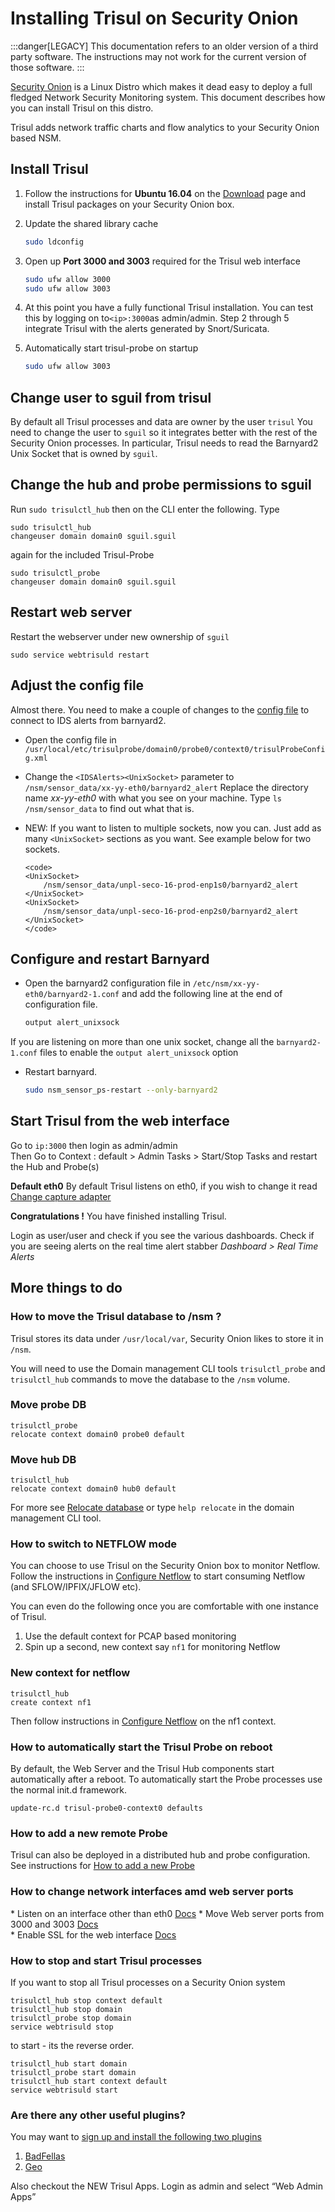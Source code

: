 # Installing Trisul on Security Onion


:::danger[LEGACY]
This documentation refers to an older version of a third party software. The instructions may not work for the current version of those software.
:::


[Security Onion](http://securityonion.blogspot.com/) is a Linux Distro
which makes it dead easy to deploy a full fledged Network Security
Monitoring system. This document describes how you can install Trisul on
this distro.

Trisul adds network traffic charts and flow analytics to your Security
Onion based NSM.

## Install Trisul

1. Follow the instructions for **Ubuntu 16.04** on the [Download](https://trisul.org/download) page and install Trisul packages on your Security
   Onion box.

2. Update the shared library cache
   
   ```bash
   sudo ldconfig
   ```

3. Open up **Port 3000 and 3003** required for the Trisul web interface
   
   ```bash
   sudo ufw allow 3000 
   sudo ufw allow 3003
   ```

4. At this point you have a fully functional Trisul installation. You can test this by logging on to`<ip>:3000`as admin/admin. Step 2 through 5 integrate Trisul with the alerts generated by Snort/Suricata.

5. Automatically start trisul-probe on startup  
   
   ```bash
   sudo ufw allow 3003 
   ```

## Change user to sguil from trisul

By default all Trisul processes and data are owner by the user `trisul`
You need to change the user to `sguil` so it integrates better with the
rest of the Security Onion processes. In particular, Trisul needs to
read the Barnyard2 Unix Socket that is owned by `sguil`.

## Change the hub and probe permissions to sguil

Run `sudo trisulctl_hub` then on the CLI enter the following. Type

```language-bash
sudo trisulctl_hub
changeuser domain domain0 sguil.sguil
```

again for the included Trisul-Probe

```language-bash
sudo trisulctl_probe
changeuser domain domain0 sguil.sguil
```

## Restart web server

Restart the webserver under new ownership of `sguil`

```language-bash
sudo service webtrisuld restart
```

## Adjust the config file

Almost there. You need to make a couple of changes to the [config
file](/docs/ref/trisulconfig) to connect to IDS alerts from
barnyard2.

- Open the config file in
  `/usr/local/etc/trisulprobe/domain0/probe0/context0/trisulProbeConfig.xml`

- Change the `<IDSAlerts><UnixSocket>` parameter to
  `/nsm/sensor_data/xx-yy-eth0/barnyard2_alert` Replace the directory
  name *xx-yy-eth0* with what you see on your machine. Type `ls
  /nsm/sensor_data` to find out what that is. 

- NEW: If you want to listen to multiple sockets, now you can. Just
  add as many `<UnixSocket>` sections as you want. See example below
  for two sockets.
  
  ```language-xml
  <code>
  <UnixSocket>
      /nsm/sensor_data/unpl-seco-16-prod-enp1s0/barnyard2_alert
  </UnixSocket>
  <UnixSocket>
      /nsm/sensor_data/unpl-seco-16-prod-enp2s0/barnyard2_alert
  </UnixSocket>
  </code>
  ```

## Configure and restart Barnyard

- Open the barnyard2 configuration file in `/etc/nsm/xx-yy-eth0/barnyard2-1.conf` and add the following line at the
  end of configuration file.
  
  ```bash
  output alert_unixsock
  ```

If you are listening on more than one unix socket, change all the
`barnyard2-1.conf` files to enable the `output alert_unixsock` option

- Restart barnyard.
  
  ```bash
  sudo nsm_sensor_ps-restart --only-barnyard2
  ```

## Start Trisul from the web interface

Go to `ip:3000` then login as admin/admin  
Then Go to Context : default \> Admin Tasks \> Start/Stop Tasks and
restart the Hub and Probe(s)

**Default eth0** By default Trisul listens on eth0, if you wish to
change it read [Change capture adapter](/docs/ag/webadmin/profiles)

**Congratulations \!** You have finished installing Trisul.

Login as user/user and check if you see the various dashboards. Check if
you are seeing alerts on the real time alert stabber *Dashboard \> Real
Time Alerts*

## More things to do

### How to move the Trisul database to /nsm ?

Trisul stores its data under `/usr/local/var`, Security Onion likes to
store it in `/nsm`.

You will need to use the Domain management CLI tools `trisulctl_probe`
and `trisulctl_hub` commands to move the database to the `/nsm` volume.

### Move probe DB

```language-bash
trisulctl_probe
relocate context domain0 probe0 default 
```

### Move hub DB

```language-bash
trisulctl_hub
relocate context domain0 hub0 default 
```

For more see [Relocate database](/docs/ug/basicusage/reloc) or type
`help relocate` in the domain management CLI tool.

### How to switch to NETFLOW mode

You can choose to use Trisul on the Security Onion box to monitor
Netflow. Follow the instructions in [Configure
Netflow](/docs/ug/netflow/netflow_setup) to start consuming Netflow
(and SFLOW/IPFIX/JFLOW etc).

You can even do the following once you are comfortable with one instance
of Trisul.

1. Use the default context for PCAP based monitoring
2. Spin up a second, new context say `nf1` for monitoring Netflow

### New context for netflow

```language-bash
trisulctl_hub
create context nf1 
```

Then follow instructions in [Configure
Netflow](/docs/ug/netflow/netflow_setup) on the nf1 context.

### How to automatically start the Trisul Probe on reboot

By default, the Web Server and the Trisul Hub components start
automatically after a reboot. To automatically start the Probe processes
use the normal init.d framework.

```language-bash
update-rc.d trisul-probe0-context0 defaults 
```

### How to add a new remote Probe

Trisul can also be deployed in a distributed hub and probe
configuration. See instructions for [How to add a new
Probe](/docs/ug/domain/deploy_probe)

### How to change network interfaces amd web server ports

\* Listen on an interface other than eth0
[Docs](/docs/ug/webadmin/profiles) 
\* Move Web server ports from 3000 and 3003
[Docs](/docs/howto/change_web_port)  
\* Enable SSL for the web interface [Docs](/docs/howto/sslforwebtr)

### How to stop and start Trisul processes

If you want to stop all Trisul processes on a Security Onion system

```language-bash
trisulctl_hub stop context default
trisulctl_hub stop domain
trisulctl_probe stop domain
service webtrisuld stop
```

to start - its the reverse order.

```language-bash
trisulctl_hub start domain
trisulctl_probe start domain
trisulctl_hub start context default
service webtrisuld start
```

### Are there any other useful plugins?

You may want to [sign up and install the following two plugins](https://www.trisul.org/get-started/)

1. [BadFellas](/docs/ug/install/badfellas)
2. [Geo](/docs/ug/install/geoasn)

Also checkout the NEW Trisul Apps. Login as admin and select “Web
Admin Apps”
